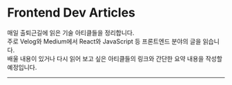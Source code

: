 # Frontend Dev Articles

매일 출퇴근길에 읽은 기술 아티클들을 정리합니다.   
주로 Velog와 Medium에서 React와 JavaScript 등 프론트엔드 분야의 글을 읽습니다.   
배울 내용이 있거나 다시 읽어 보고 싶은 아티클들의 링크와 간단한 요약 내용을 작성할 예정입니다.

***


